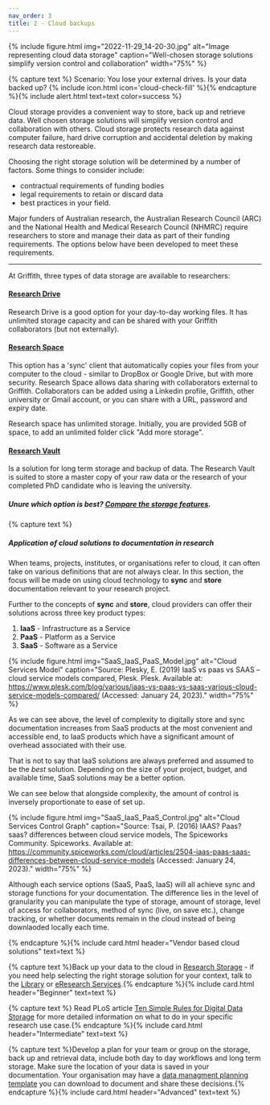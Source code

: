 ```yaml
---
nav_order: 3
title: 2 - Cloud backups
---
```


{% include figure.html img="2022-11-29_14-20-30.jpg" alt="Image representing cloud data storage" caption="Well-chosen storage solutions simplify version control and collaboration" width="75%" %}

{% capture text %}
Scenario: You lose your external drives. Is your data backed up? {% include icon.html icon='cloud-check-fill' %}{% endcapture %}{% include alert.html text=text color=success %}

Cloud storage provides a convenient way to store, back up and retrieve data. Well chosen storage solutions will simplify version control and collaboration with others. Cloud storage protects research data against computer failure, hard drive corruption and accidental deletion by making research data restoreable. 

Choosing the right storage solution will be determined by a number of factors. Some things to consider include:

* contractual requirements of funding bodies 
* legal requirements to retain or discard data
* best practices in your field.

Major funders of Australian research, the Australian Research Council (ARC) and the National Health and Medical Research Council (NHMRC) require researchers to store and manage their data as part of their funding requirements.  The options below have been developed to meet these requirements.

---

At Griffith, three types of data storage are available to researchers:

#### [Research Drive](https://research-storage.griffith.edu.au/drive/)
Research Drive is a good option for your day-to-day working files. It has unlimited storage capacity and can be shared with your Griffith collaborators (but not externally).

#### [Research Space](https://research-storage.griffith.edu.au/space/manual/)

This option has a 'sync' client that automatically copies your files from your computer to the cloud - similar to DropBox or Google Drive, but with more security.
Research Space allows data sharing with collaborators external to Griffith. Collaborators can be added using a Linkedin profile, Griffith, other university or Gmail account, or you can share with a URL, password and expiry date. 

Research space has unlimited storage. Initially, you are provided 5GB of space, to add an unlimited folder click "Add more storage".

#### [Research Vault](https://research-storage.griffith.edu.au/vault/)

Is a solution for long term storage and backup of data. The Research Vault is suited to store a master copy of your raw data or the research of your completed PhD candidate who is leaving the university.

##### Unure which option is best? [Compare the storage features](https://research-storage.griffith.edu.au/compare).
<p>
</p>

{% capture text %}
##### Application of cloud solutions to documentation in research

When teams, projects, institutes, or organisations refer to cloud, it can often take on various definitions that are not always clear. In this section, the focus will be made on using cloud technology to **sync** and **store** documentation relevant to your research project.

Further to the concepts of **sync** and **store**, cloud providers can offer their solutions across three key product types:
1. **IaaS** - Infrastructure as a Service
2. **PaaS** - Platform as a Service
3. **SaaS** - Software as a Service

{% include figure.html img="SaaS_IaaS_PaaS_Model.jpg" alt="Cloud Services Model" caption="Source: Plesky, E. (2019) IaaS vs paas vs SAAS – cloud service models compared, Plesk. Plesk. Available at: https://www.plesk.com/blog/various/iaas-vs-paas-vs-saas-various-cloud-service-models-compared/ (Accessed: January 24, 2023)." width="75%" %}

As we can see above, the level of complexity to digitally store and sync documentation increases from SaaS products at the most convenient and accessible end, to IaaS products which have a significant amount of overhead associated with their use.

That is not to say that IaaS solutions are always preferred and assumed to be the *best* solution. Depending on the size of your project, budget, and available time, SaaS solutions may be a better option. 

We can see below that alongside complexity, the amount of control is inversely proportionate to ease of set up. 

{% include figure.html img="SaaS_IaaS_PaaS_Control.jpg" alt="Cloud Services Control Graph" caption="Source: Tsai, P. (2016) IAAS? Paas? saas? differences between cloud service models, The Spiceworks Community. Spiceworks. Available at: https://community.spiceworks.com/cloud/articles/2504-iaas-paas-saas-differences-between-cloud-service-models (Accessed: January 24, 2023)." width="75%" %}

Although each service options (SaaS, PaaS, IaaS) will all achieve sync and storage functions for your documentation. The difference lies in the level of granularity you can manipulate the type of storage, amount of storage, level of access for collaborators, method of sync (live, on save etc.), change tracking, or whether documents remain in the cloud instead of being downlaoded locally each time.

{% endcapture %}{% include card.html header="Vendor based cloud solutions" text=text %}

{% capture text %}Back up your data to the cloud in [Research Storage](https://research-storage.griffith.edu.au/) - if you need help selecting the right storage solution for your context, talk to the [Library](https://www.griffith.edu.au/library/contact) or [eResearch Services](https://www.griffith.edu.au/eresearch-services#contact).{% endcapture %}{% include card.html header="Beginner" text=text %}

{% capture text %}
Read PLoS article [Ten Simple Rules for Digital Data Storage](https://journals.plos.org/ploscompbiol/article?id=10.1371/journal.pcbi.1005097) for more detailed information on what to do in your specific research use case.{% endcapture %}{% include card.html header="Intermediate" text=text %}

{% capture text %}Develop a plan for your team or group on the storage, back up and retrieval data, include both day to day workflows and long term storage. Make sure the location of your data is saved in your documentation. Your organisation may have a [data managment planning template](https://www.griffith.edu.au/__data/assets/word_doc/0024/1235256/20210107-Data-management-plan-template-and-examples.docx) you can download to document and share these decisions.{% endcapture %}{% include card.html header="Advanced" text=text %} 
